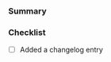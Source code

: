 ### Summary

<!-- NOTE: We cannot accept language translation PRs. We only support language translations provided to us via PayPal. -->

### Checklist

- [ ] Added a changelog entry